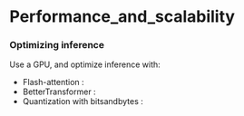 # Performance_and_scalability

### Optimizing inference

Use a GPU, and optimize inference with:

- Flash-attention :
- BetterTransformer :
- Quantization with bitsandbytes :
